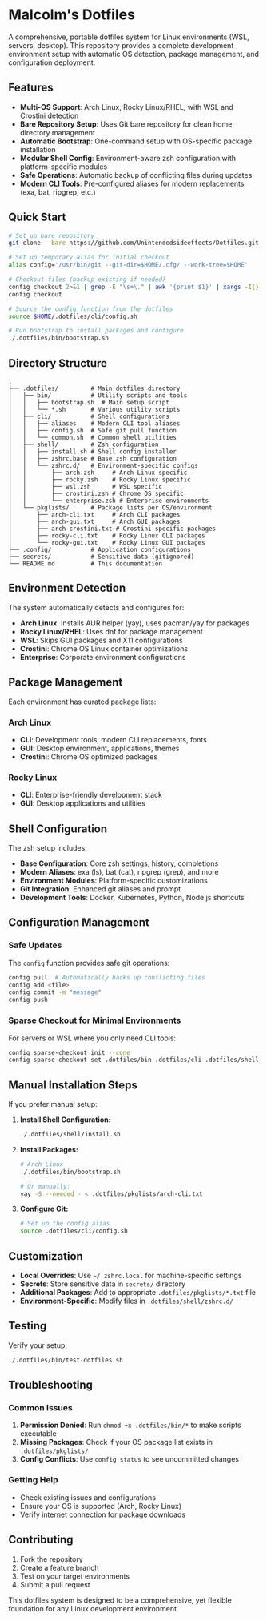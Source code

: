 # Malcolm's Dotfiles

A comprehensive, portable dotfiles system for Linux environments (WSL, servers, desktop). This repository provides a complete development environment setup with automatic OS detection, package management, and configuration deployment.

## Features

- **Multi-OS Support**: Arch Linux, Rocky Linux/RHEL, with WSL and Crostini detection
- **Bare Repository Setup**: Uses Git bare repository for clean home directory management
- **Automatic Bootstrap**: One-command setup with OS-specific package installation
- **Modular Shell Config**: Environment-aware zsh configuration with platform-specific modules
- **Safe Operations**: Automatic backup of conflicting files during updates
- **Modern CLI Tools**: Pre-configured aliases for modern replacements (exa, bat, ripgrep, etc.)

## Quick Start

```bash
# Set up bare repository
git clone --bare https://github.com/Unintendedsideeffects/Dotfiles.git $HOME/.cfg

# Set up temporary alias for initial checkout
alias config='/usr/bin/git --git-dir=$HOME/.cfg/ --work-tree=$HOME'

# Checkout files (backup existing if needed)
config checkout 2>&1 | grep -E "\s+\." | awk '{print $1}' | xargs -I{} mv {} {}.backup
config checkout

# Source the config function from the dotfiles
source $HOME/.dotfiles/cli/config.sh

# Run bootstrap to install packages and configure
./.dotfiles/bin/bootstrap.sh
```

## Directory Structure

```
.
├── .dotfiles/         # Main dotfiles directory
│   ├── bin/           # Utility scripts and tools
│   │   ├── bootstrap.sh  # Main setup script
│   │   └── *.sh       # Various utility scripts
│   ├── cli/           # Shell configurations
│   │   ├── aliases    # Modern CLI tool aliases
│   │   ├── config.sh  # Safe git pull function
│   │   └── common.sh  # Common shell utilities
│   ├── shell/         # Zsh configuration
│   │   ├── install.sh # Shell config installer
│   │   ├── zshrc.base # Base zsh configuration
│   │   └── zshrc.d/   # Environment-specific configs
│   │       ├── arch.zsh     # Arch Linux specific
│   │       ├── rocky.zsh    # Rocky Linux specific
│   │       ├── wsl.zsh      # WSL specific
│   │       ├── crostini.zsh # Chrome OS specific
│   │       └── enterprise.zsh # Enterprise environments
│   └── pkglists/      # Package lists per OS/environment
│       ├── arch-cli.txt     # Arch CLI packages
│       ├── arch-gui.txt     # Arch GUI packages
│       ├── arch-crostini.txt # Crostini-specific packages
│       ├── rocky-cli.txt    # Rocky Linux CLI packages
│       └── rocky-gui.txt    # Rocky Linux GUI packages
├── .config/           # Application configurations
├── secrets/           # Sensitive data (gitignored)
└── README.md          # This documentation
```

## Environment Detection

The system automatically detects and configures for:

- **Arch Linux**: Installs AUR helper (yay), uses pacman/yay for packages
- **Rocky Linux/RHEL**: Uses dnf for package management
- **WSL**: Skips GUI packages and X11 configurations
- **Crostini**: Chrome OS Linux container optimizations
- **Enterprise**: Corporate environment configurations

## Package Management

Each environment has curated package lists:

### Arch Linux
- **CLI**: Development tools, modern CLI replacements, fonts
- **GUI**: Desktop environment, applications, themes
- **Crostini**: Chrome OS optimized packages

### Rocky Linux
- **CLI**: Enterprise-friendly development stack
- **GUI**: Desktop applications and utilities

## Shell Configuration

The zsh setup includes:

- **Base Configuration**: Core zsh settings, history, completions
- **Modern Aliases**: exa (ls), bat (cat), ripgrep (grep), and more
- **Environment Modules**: Platform-specific customizations
- **Git Integration**: Enhanced git aliases and prompt
- **Development Tools**: Docker, Kubernetes, Python, Node.js shortcuts

## Configuration Management

### Safe Updates
The `config` function provides safe git operations:
```bash
config pull  # Automatically backs up conflicting files
config add <file>
config commit -m "message"
config push
```

### Sparse Checkout for Minimal Environments
For servers or WSL where you only need CLI tools:
```bash
config sparse-checkout init --cone
config sparse-checkout set .dotfiles/bin .dotfiles/cli .dotfiles/shell .dotfiles/pkglists
```

## Manual Installation Steps

If you prefer manual setup:

1. **Install Shell Configuration:**
   ```bash
   ./.dotfiles/shell/install.sh
   ```

2. **Install Packages:**
   ```bash
   # Arch Linux
   ./.dotfiles/bin/bootstrap.sh
   
   # Or manually:
   yay -S --needed - < .dotfiles/pkglists/arch-cli.txt
   ```

3. **Configure Git:**
   ```bash
   # Set up the config alias
   source .dotfiles/cli/config.sh
   ```

## Customization

- **Local Overrides**: Use `~/.zshrc.local` for machine-specific settings
- **Secrets**: Store sensitive data in `secrets/` directory
- **Additional Packages**: Add to appropriate `.dotfiles/pkglists/*.txt` file
- **Environment-Specific**: Modify files in `.dotfiles/shell/zshrc.d/`

## Testing

Verify your setup:
```bash
./.dotfiles/bin/test-dotfiles.sh
```

## Troubleshooting

### Common Issues

1. **Permission Denied**: Run `chmod +x .dotfiles/bin/*` to make scripts executable
2. **Missing Packages**: Check if your OS package list exists in `.dotfiles/pkglists/`
3. **Config Conflicts**: Use `config status` to see uncommitted changes

### Getting Help

- Check existing issues and configurations
- Ensure your OS is supported (Arch, Rocky Linux)
- Verify internet connection for package downloads

## Contributing

1. Fork the repository
2. Create a feature branch
3. Test on your target environments
4. Submit a pull request

This dotfiles system is designed to be a comprehensive, yet flexible foundation for any Linux development environment.